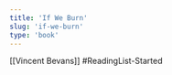 ```yaml
---
title: 'If We Burn'
slug: 'if-we-burn'
type: 'book'
---
```


[[Vincent Bevans]]
#ReadingList-Started